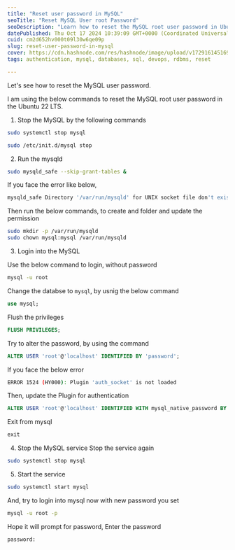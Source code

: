 ```yaml
---
title: "Reset user password in MySQL"
seoTitle: "Reset MySQL User root Password"
seoDescription: "Learn how to reset the MySQL root user password in Ubuntu 22. Follow detailed steps for starting/stopping services and updating authentication"
datePublished: Thu Oct 17 2024 10:39:09 GMT+0000 (Coordinated Universal Time)
cuid: cm2d652hv000t09l30w6qe09p
slug: reset-user-password-in-mysql
cover: https://cdn.hashnode.com/res/hashnode/image/upload/v1729161451693/a2e735fc-3c59-4f1c-9a63-b4ad0bc10137.jpeg
tags: authentication, mysql, databases, sql, devops, rdbms, reset

---
```


Let's see how to reset the MySQL user password.

I am using the below commands to reset the MySQL root user password in the Ubuntu 22 LTS.

1. Stop the MySQL by the following commands
    

```bash
sudo systemctl stop mysql
```

```bash
sudo /etc/init.d/mysql stop
```

2. Run the mysqld
    

```bash
sudo mysqld_safe --skip-grant-tables &
```

If you face the error like below,

```bash
mysqld_safe Directory '/var/run/mysqld' for UNIX socket file don't exists
```

Then run the below commands, to create and folder and update the permission

```bash
sudo mkdir -p /var/run/mysqld
sudo chown mysql:mysql /var/run/mysqld
```

3. Login into the MySQL
    

Use the below command to login, without password

```bash
mysql -u root
```

Change the databse to `mysql`, by usnig the below command

```sql
use mysql;
```

Flush the privileges

```sql
FLUSH PRIVILEGES;
```

Try to alter the password, by using the command

```sql
ALTER USER 'root'@'localhost' IDENTIFIED BY 'password';
```

If you face the below error

```bash
ERROR 1524 (HY000): Plugin 'auth_socket' is not loaded
```

Then, update the Plugin for authentication

```sql
ALTER USER 'root'@'localhost' IDENTIFIED WITH mysql_native_password BY 'password'
```

Exit from mysql

```sql
exit
```

4. Stop the MySQL service Stop the service again
    

```bash
sudo systemctl stop mysql
```

5. Start the service
    

```bash
sudo systemctl start mysql
```

And, try to login into mysql now with new password you set

```bash
mysql -u root -p
```

Hope it will prompt for password, Enter the password

```bash
password:
```